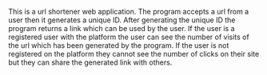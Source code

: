 This is a url shortener web application. The program accepts a url from a user then it generates a unique ID. After generating the unique ID the program returns a link which can be used by the user. If the user is a registered user with the platform the user can see the number of visits of the url which has been generated by the program. If the user is not registered on the platform they cannot see the number of clicks on their site but they can share the generated link with others.